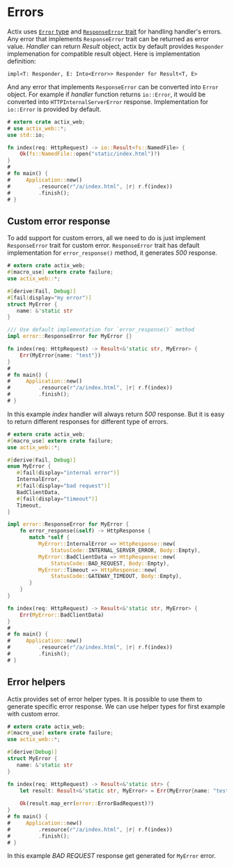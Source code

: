 # Errors

Actix uses [`Error` type](../actix_web/error/struct.Error.html) 
and [`ResponseError` trait](../actix_web/error/trait.ResponseError.html) 
for handling handler's errors.
Any error that implements `ResponseError` trait can be returned as error value.
*Handler* can return *Result* object, actix by default provides 
`Responder` implemenation for compatible result object. Here is implementation
definition:

```rust,ignore
impl<T: Responder, E: Into<Error>> Responder for Result<T, E>
```

And any error that implements `ResponseError` can be converted into `Error` object.
For example if *handler* function returns `io::Error`, it would be converted
into `HTTPInternalServerError` response. Implementation for `io::Error` is provided 
by default.

```rust
# extern crate actix_web;
# use actix_web::*;
use std::io;

fn index(req: HttpRequest) -> io::Result<fs::NamedFile> {
    Ok(fs::NamedFile::open("static/index.html")?)
}
#
# fn main() {
#     Application::new()
#         .resource(r"/a/index.html", |r| r.f(index))
#         .finish();
# }
```

## Custom error response

To add support for custom errors, all we need to do is just implement `ResponseError` trait
for custom error. `ResponseError` trait has default implementation
for `error_response()` method, it generates *500* response.

```rust
# extern crate actix_web;
#[macro_use] extern crate failure;
use actix_web::*;

#[derive(Fail, Debug)]
#[fail(display="my error")]
struct MyError {
   name: &'static str
}

/// Use default implementation for `error_response()` method
impl error::ResponseError for MyError {}

fn index(req: HttpRequest) -> Result<&'static str, MyError> {
    Err(MyError{name: "test"})
}
#
# fn main() {
#     Application::new()
#         .resource(r"/a/index.html", |r| r.f(index))
#         .finish();
# }
```

In this example *index* handler will always return *500* response. But it is easy
to return different responses for different type of errors.

```rust
# extern crate actix_web;
#[macro_use] extern crate failure;
use actix_web::*;

#[derive(Fail, Debug)]
enum MyError {
   #[fail(display="internal error")]
   InternalError,
   #[fail(display="bad request")]
   BadClientData,
   #[fail(display="timeout")]
   Timeout,
}

impl error::ResponseError for MyError {
    fn error_response(&self) -> HttpResponse {
       match *self {
          MyError::InternalError => HttpResponse::new(
              StatusCode::INTERNAL_SERVER_ERROR, Body::Empty),
          MyError::BadClientData => HttpResponse::new(
              StatusCode::BAD_REQUEST, Body::Empty),
          MyError::Timeout => HttpResponse::new(
              StatusCode::GATEWAY_TIMEOUT, Body::Empty),
       }
    }
}

fn index(req: HttpRequest) -> Result<&'static str, MyError> {
    Err(MyError::BadClientData)
}
#
# fn main() {
#     Application::new()
#         .resource(r"/a/index.html", |r| r.f(index))
#         .finish();
# }
```

## Error helpers

Actix provides set of error helper types. It is possible to use them to generate
specific error response. We can use helper types for first example with custom error.

```rust
# extern crate actix_web;
#[macro_use] extern crate failure;
use actix_web::*;

#[derive(Debug)]
struct MyError {
   name: &'static str
}

fn index(req: HttpRequest) -> Result<&'static str> {
    let result: Result<&'static str, MyError> = Err(MyError{name: "test"});
    
    Ok(result.map_err(error::ErrorBadRequest)?)
}
# fn main() {
#     Application::new()
#         .resource(r"/a/index.html", |r| r.f(index))
#         .finish();
# }
```

In this example *BAD REQUEST* response get generated for `MyError` error.
